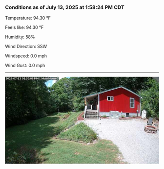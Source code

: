 ### Conditions as of July 13, 2025 at 1:58:24 PM CDT 

Temperature: 94.30 &deg;F

Feels like: 94.30 &deg;F

Humidity: 58%

Wind Direction: SSW

Windspeed: 0.0 mph

Wind Gust: 0.0 mph

---

<img src="./images/latest.jpeg"/>

